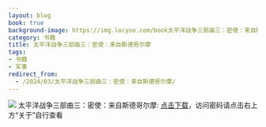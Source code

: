 ```yaml
---
layout: blog
book: true
background-image: https://img.locyoo.com/book太平洋战争三部曲三：密使：来自斯德哥尔摩.jpg
category: 书籍
title: 太平洋战争三部曲三：密使：来自斯德哥尔摩
tags:
- 书籍
- 军事
redirect_from:
  - /2024/03/太平洋战争三部曲三：密使：来自斯德哥尔摩/
---
```

![](https://img.locyoo.com/book太平洋战争三部曲三：密使：来自斯德哥尔摩.jpg)
太平洋战争三部曲三：密使：来自斯德哥尔摩: <a name = "ref1" href="https://url18.ctfile.com/f/50983618-1380049282-d499eb?p=3619">点击下载</a>，访问密码请点击右上方“关于”自行查看